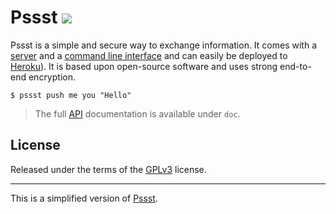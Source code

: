 Pssst ![](https://travis-ci.org/cuhsat/pssst.svg)
=====
Pssst is a simple and secure way to exchange information. It comes with a
[server](src/server) and a [command line interface](src/cli) and can easily 
be deployed to [Heroku](https://github.com/cuhsat/heroku-buildpack-pssst)).
It is based upon open-source software and uses strong end-to-end encryption.

```
$ pssst push me you "Hello"
```

> The full [API](doc/api.md) documentation is available under `doc`.

License
-------
Released under the terms of the [GPLv3](LICENSE) license.

----
This is a simplified version of [Pssst](https://github.com/pssst/pssst).